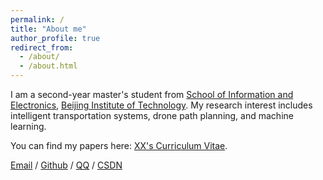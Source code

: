 ```yaml
---
permalink: /
title: "About me"
author_profile: true
redirect_from: 
  - /about/
  - /about.html
---
```


I am a second-year master's student from [School of Information and Electronics](https://sie.bit.edu.cn/), [Beijing Institute of Technology](https://www.bit.edu.cn/). My research interest includes intelligent transportation systems, drone path planning, and machine learning.

You can find my papers here: [XX's Curriculum Vitae](../assets/Curriculum_Vitae.pdf).

[Email](mailto:haoyu_edu@163.com) / [Github](https://github.com/haoyu502)  / [QQ](../images/QQ.jpg) / [CSDN](https://i.csdn.net/#/user-center/profile?spm=1000.2115.3001.5111)
